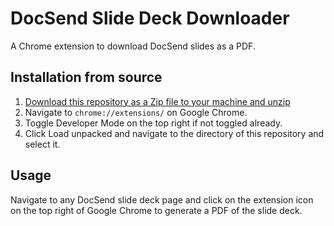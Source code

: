 # DocSend Slide Deck Downloader
A Chrome extension to download DocSend slides as a PDF.

## Installation from source

1. [Download this repository as a Zip file to your machine and unzip](https://github.com/fan-wen/DocSendDownloader/archive/refs/heads/master.zip)
2. Navigate to `chrome://extensions/` on Google Chrome.
3. Toggle Developer Mode on the top right if not toggled already.
4. Click Load unpacked and navigate to the directory of this repository and select it.

## Usage

Navigate to any DocSend slide deck page and click on the extension icon on the top right of Google Chrome to generate a PDF of the slide deck.
